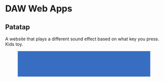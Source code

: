 # DAW Web Apps

## Patatap

A website that plays a different sound effect based on what key you press. Kids toy.

<figure><img src="../../.gitbook/assets/CleanShot 2024-05-29 at 18.02.16.gif" alt=""><figcaption></figcaption></figure>


